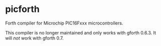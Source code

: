 picforth
========

Forth compiler for Microchip PIC16Fxxx microcontrollers.

This compiler is no longer maintained and only works with gforth 0.6.3. It will *not* work with gforth 0.7.
